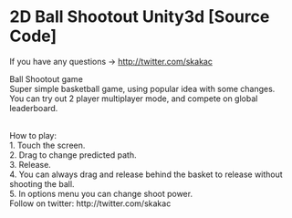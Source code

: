 # 2D Ball Shootout Unity3d [Source Code]

If you have any questions -> http://twitter.com/skakac

Ball Shootout game <br />
Super simple basketball game, using popular idea with some changes.<br />
You can try out 2 player multiplayer mode, and compete on global leaderboard.<br />

<br />
How to play:<br />
1. Touch the screen.<br />
2. Drag to change predicted path.<br />
3. Release. <br />
4. You can always drag and release behind the basket to release without shooting the ball. <br />
5. In options menu you can change shoot power. <br />
Follow on twitter: http://twitter.com/skakac<br />


